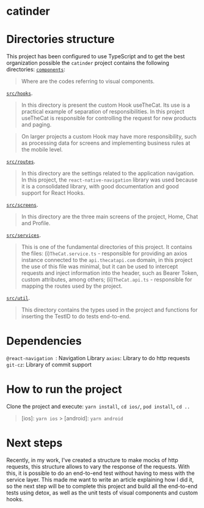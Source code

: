 # catinder
# Directories structure

This project has been configured to use TypeScript and to get the best organization possible the `catinder` project contains the following directories:
[`components`](./components):

> Where are the codes referring to visual components.

[`src/hooks`](./src/hooks).

> In this directory is present the custom Hook useTheCat. Its use is a practical example of separation of responsibilities. In this project useTheCat is responsible for controlling the request for new products and paging.

>  On larger projects a custom Hook may have more responsibility, such as processing data for screens and implementing business rules at the mobile level.

[`src/routes`](./src/routes).

> In this directory are the settings related to the application navigation. In this project, the `react-native-navigation` library was used because it is a consolidated library, with good documentation and good support for React Hooks.

[`src/screens`](./src/screens).

> In this directory are the three main screens of the project, Home, Chat and Profile.

[`src/services`](./src/services).

> This is one of the fundamental directories of this project. It contains the files: (i)`TheCat.service.ts` - responsible for providing an axios instance connected to the `api.thecatapi.com` domain, in this project the use of this file was minimal, but it can be used to intercept requests and inject information into the header, such as Bearer Token, custom attributes, among others; (ii)`TheCat.api.ts` - responsible for mapping the routes used by the project.

[`src/util`](./src/util).

> This directory contains the types used in the project and functions for inserting the TestID to do tests end-to-end.

# Dependencies

`@react-navigation `: Navigation Library
`axios`: Library to do http requests
`git-cz`: Library of commit support


# How to run the project

Clone the project and execute: `yarn install`, `cd ios/`, `pod install`, `cd ..`

> [ios]: `yarn ios` > [android]: `yarn android`


# Next steps 

Recently, in my work, I've created a structure to make mocks of http requests, this structure allows to vary the response of the requests.
With this, it is possible to do an end-to-end test without having to mess with the service layer. This made me want to write an article explaining how I did it, so the next step will be to complete this project and build all the end-to-end tests using detox, as well as the unit tests of visual components and custom hooks.
